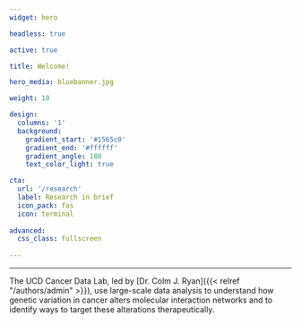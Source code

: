 ```yaml
---
widget: hero 

headless: true 

active: true

title: Welcome!

hero_media: bluebanner.jpg

weight: 10 

design:
  columns: '1'
  background:
    gradient_start: '#1565c0'
    gradient_end: '#ffffff'
    gradient_angle: 180
    text_color_light: true

cta:
  url: '/research'
  label: Research in brief
  icon_pack: fas
  icon: terminal
  
advanced:
  css_class: fullscreen
  
---
```

***  

The UCD Cancer Data Lab, led by [Dr. Colm J. Ryan]({{< relref "/authors/admin" >}}), use large-scale data analysis to understand how genetic variation in cancer alters molecular interaction networks and to identify ways to target these alterations therapeutically.  

<br>
